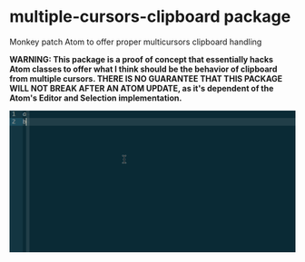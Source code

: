 # multiple-cursors-clipboard package

Monkey patch Atom to offer proper multicursors clipboard handling

__WARNING: This package is a proof of concept that essentially hacks Atom classes to offer what I think should be the behavior of clipboard from multiple cursors. THERE IS NO GUARANTEE THAT THIS PACKAGE WILL NOT BREAK AFTER AN ATOM UPDATE, as it's dependent of the Atom's Editor and Selection implementation.__

![Screenshot](https://github.com/abe33/atom-multiple-cursors-clipboard/blob/master/screenshot.gif?raw=true)
